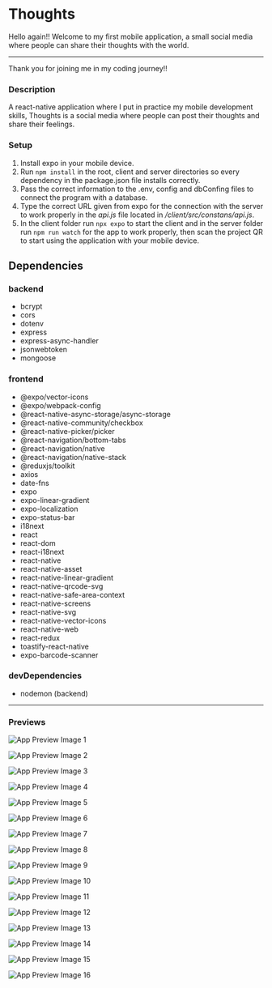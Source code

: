 # Thoughts

Hello again!! Welcome to my first mobile application, a small social media where people can share their thoughts with the world.

---

Thank you for joining me in my coding journey!!

### Description

A react-native application where I put in practice my mobile development skills, Thoughts is a social media where people can post their thoughts and share their feelings.

### Setup

1. Install expo in your mobile device.
2. Run `npm install` in the root, client and server directories so every dependency in the package.json file installs correctly.
3. Pass the correct information to the .env, config and dbConfing files to connect the program with a database.
4. Type the correct URL given from expo for the connection with the server to work properly in the _api.js_ file located in _/client/src/constans/api.js_.
5. In the client folder run `npx expo` to start the client and in the server folder run `npm run watch` for the app to work properly, then scan the project QR to start using the application with your mobile device.

## Dependencies

### backend

- bcrypt
- cors
- dotenv
- express
- express-async-handler
- jsonwebtoken
- mongoose

### frontend

- @expo/vector-icons
- @expo/webpack-config
- @react-native-async-storage/async-storage
- @react-native-community/checkbox
- @react-native-picker/picker
- @react-navigation/bottom-tabs
- @react-navigation/native
- @react-navigation/native-stack
- @reduxjs/toolkit
- axios
- date-fns
- expo
- expo-linear-gradient
- expo-localization
- expo-status-bar
- i18next
- react
- react-dom
- react-i18next
- react-native
- react-native-asset
- react-native-linear-gradient
- react-native-qrcode-svg
- react-native-safe-area-context
- react-native-screens
- react-native-svg
- react-native-vector-icons
- react-native-web
- react-redux
- toastify-react-native
- expo-barcode-scanner

### devDependencies

- nodemon (backend)

---

### Previews

![App Preview Image 1](/images/preview-01.png "App Preview Image 1")

![App Preview Image 2](/images/preview-02.png "App Preview Image 2")

![App Preview Image 3](/images/preview-03.png "App Preview Image 3")

![App Preview Image 4](/images/preview-04.png "App Preview Image 4")

![App Preview Image 5](/images/preview-05.png "App Preview Image 5")

![App Preview Image 6](/images/preview-06.png "App Preview Image 6")

![App Preview Image 7](/images/preview-07.png "App Preview Image 7")

![App Preview Image 8](/images/preview-08.png "App Preview Image 8")

![App Preview Image 9](/images/preview-09.png "App Preview Image 9")

![App Preview Image 10](/images/preview-10.png "App Preview Image 10")

![App Preview Image 11](/images/preview-11.png "App Preview Image 11")

![App Preview Image 12](/images/preview-12.png "App Preview Image 12")

![App Preview Image 13](/images/preview-13.png "App Preview Image 13")

![App Preview Image 14](/images/preview-14.png "App Preview Image 14")

![App Preview Image 15](/images/preview-15.png "App Preview Image 15")

![App Preview Image 16](/images/preview-16.png "App Preview Image 16")
